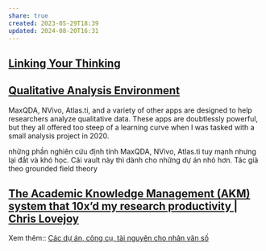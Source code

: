 ```yaml
---
share: true
created: 2023-05-29T18:39
updated: 2024-08-20T16:31
---
```

## [Linking Your Thinking](https://notes.linkingyourthinking.com) 

## [Qualitative Analysis Environment](https://axle.design/an-integrated-qualitative-analysis-environment-with-obsidian) 
MaxQDA, NVivo, Atlas.ti, and a variety of other apps are designed to help researchers analyze qualitative data. These apps are doubtlessly powerful, but they all offered too steep of a learning curve when I was tasked with a small analysis project in 2020.

những phần nghiên cứu định tính MaxQDA, NVivo, Atlas.ti tuy mạnh nhưng lại đắt và khó học. Cái vault này thì dành cho những dự án nhỏ hơn. Tác giả theo grounded field theory

## [The Academic Knowledge Management (AKM) system that 10x’d my research productivity | Chris Lovejoy](https://www.chrislovejoy.me/akm)

Xem thêm:: [Các dự án, công cụ, tài nguyên cho nhân văn số](../../../%F0%9F%93%9CT%C3%A0i%20nguy%C3%AAn/L%C4%A9nh%20v%E1%BB%B1c/Nh%C3%A2n%20v%C4%83n%20s%E1%BB%91.md)

